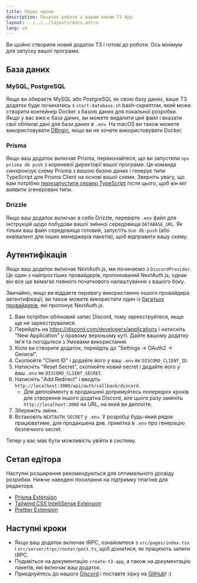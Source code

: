```yaml
---
title: Перші кроки
description: Початок роботи з вашим новим T3 App
layout: ../../../layouts/docs.astro
lang: uk
---
```


Ви щойно створили новий додаток T3 і готові до роботи. Ось мінімум для запуску вашої програми.

## База даних

### MySQL, PostgreSQL

Якщо ви обираєте MySQL або PostgreSQL як свою базу даних, ваше T3 додаток буде починатись з `start-database.sh` bash-скриптом, який може створити контейнер Docker з базою даних для локальної розробки. Якщо у вас вже є база даних, ви можете видалити цей файл і вказати свої облікові дані для бази даних в `.env`. На macOS ви також можете використовувати [DBngin](https://dbngin.com/), якщо ви не хочете використовувати Docker.

### Prisma

Якщо ваш додаток включає Prisma, переконайтеся, що ви запустили `npx prisma db push` з кореневої директорії вашої програми. Ця команда синхронізує схему Prisma з вашою базою даних і генерує типи TypeScript для Prisma Client на основі вашої схеми. Зверніть увагу, що вам потрібно [перезапустити сервер TypeScript](https://tinytip.co/tips/vscode-restart-ts/) після цього, щоб він міг виявити згенеровані типи.

### Drizzle

Якщо ваш додаток включає в себе Drizzle, перевірте `.env` файл для інструкцій щодо побудови вашої змінної середовища `DATABASE_URL`. Як тільки ваш файл середовища готовий, запустіть `bun db:push` (або еквівалент для інших менеджерів пакетів), щоб відправити вашу схему.

## Аутентифікація

Якщо ваш додаток включає NextAuth.js, ми починаємо з `DiscordProvider`. Це один з найпростіших провайдерів, пропонований NextAuth.js, однак він все ще вимагає певного початкового налаштування з вашого боку.

Звичайно, якщо ви віддаєте перевагу використанню іншого провайдера автентифікації, ви також можете використати один із [багатьох провайдерів](https://next-auth.js.org/providers/), які пропонує NextAuth.js.

1. Вам потрібен обліковий запис Discord, тому зареєструйтеся, якщо ще не зареєструвалися.
2. Перейдіть на https://discord.com/developers/applications і натисніть "New Application" у правому верхньому куті. Дайте вашому додатку ім'я та погодьтеся з Умовами використання.
3. Коли ви створите додаток, перейдіть до "Settings → OAuth2 → General".
4. Скопіюйте "Client ID" і додайте його у ваш `.env` як `DISCORD_CLIENT_ID`.
5. Натисніть "Reset Secret", скопіюйте новий secret і додайте його у ваш `.env` як `DISCORD_CLIENT_SECRET`.
6. Натисніть "Add Redirect" і введіть `http://localhost:3000/api/auth/callback/discord`.
   - Для деплойменту в продакшені дотримуйтесь попередніх кроків для створення іншого додатка Discord, але цього разу замініть `http://localhost:3000` на URL, на який ви деплоїте.
7. Збережіть зміни.
8. Встановіть `NEXTAUTH_SECRET` у `.env`. У розробці будь-який рядок працюватиме, для продакшена див. примітка в `.env` про генерацію безпечного secret.

Тепер у вас має бути можливість увійти в систему.

## Сетап едітора

Наступні розширення рекомендуються для оптимального досвіду розробки. Нижче наведені посилання на підтримку плагінів для редактора.

- [Prisma Extension](https://www.prisma.io/docs/guides/development-environment/editor-setup)
- [Tailwind CSS IntelliSense Extension](https://tailwindcss.com/docs/editor-setup)
- [Prettier Extension](https://prettier.io/docs/en/editors.html)

## Наступні кроки

- Якщо ваш додаток включає tRPC, ознайомтеся з `src/pages/index.tsx` і `src/server/trpc/router/post.ts`, щоб дізнатися, як працюють запити tRPC.
- Подивіться на документацію `create-t3-app`, а також на документацію пакетів, які включає ваш додаток.
- Приєднуйтесь до нашого [Discord](https://t3.gg/discord) і поставте зірку на [GitHub](https://github.com/t3-oss/create-t3-app)! :)
